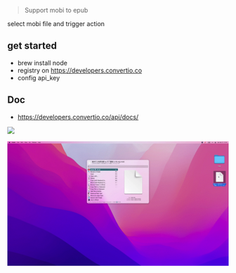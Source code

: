 > Support mobi to epub

select mobi file and trigger action

## get started

- brew install node
- registry on https://developers.convertio.co
- config api_key

## Doc
- https://developers.convertio.co/api/docs/


[![](https://img.shields.io/badge/version-v0.2-green)](./ConvertIO.alfredworkflow)



<!-- more -->

![](./screenshot.gif)
